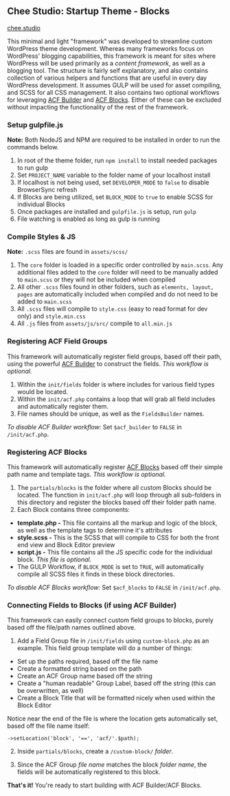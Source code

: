 ## Chee Studio: Startup Theme - Blocks

[chee.studio](https://cheewebdevelopment.com)

This minimal and light "framework" was developed to streamline custom WordPress theme development. Whereas many frameworks focus on WordPress' blogging capabilities, this framework is meant for sites where WordPress will be used primarily as a *content framework*, as well as a blogging tool. The structure is fairly self explanatory, and also contains collection of various helpers and functions that are useful in every day WordPress development. It assumes GULP will be used for asset compiling, and SCSS for all CSS management. It also contains two optional workflows for leveraging [ACF Builder](https://github.com/StoutLogic/acf-builder) and [ACF Blocks](https://www.advancedcustomfields.com/resources/blocks/). Either of these can be excluded without impacting the functionality of the rest of the framework.

### Setup gulpfile.js

**Note:** Both NodeJS and NPM are required to be installed in order to run the commands below.

1. In root of the theme folder, run `npm install` to install needed packages to run gulp
2. Set `PROJECT_NAME` variable to the folder name of your localhost install
3. If localhost is not being used, set `DEVELOPER_MODE` to `false` to disable BrowserSync refresh
4. If Blocks are being utilized, set `BLOCK_MODE` to `true` to enable SCSS for individual Blocks
5. Once packages are installed and `gulpfile.js` is setup, run `gulp`
6. File watching is enabled as long as gulp is running

### Compile Styles & JS

**Note:** `.scss` files are found in `assets/scss/`

1. The `core` folder is loaded in a specific order controlled by `main.scss`. Any additional files added to the `core` folder will need to be manually added to `main.scss` or they will not be included when compiled
2. All other `.scss` files found in other folders, such as `elements, layout, pages` are automatically included when compiled and do not need to be added to `main.scss`
3. All `.scss` files will compile to `style.css` (easy to read format for dev only) and `style.min.css`
4. All `.js` files from `assets/js/src/` compile to `all.min.js`


### Registering ACF Field Groups

This framework will automatically register field groups, based off their path, using the powerful [ACF Builder](https://github.com/StoutLogic/acf-builder) to construct the fields. *This workflow is optional.*

1) Within the `init/fields` folder is where includes for various field types would be located. 
2) Within the `init/acf.php` contains a loop that will grab all field includes and automatically register them. 
3) File names should be unique, as well as the `FieldsBuilder` names.

*To disable ACF Builder workflow:* Set `$acf_builder` to `FALSE` in `/init/acf.php`.

### Registering ACF Blocks

This framework will automatically register [ACF Blocks](https://www.advancedcustomfields.com/resources/blocks/) based off their simple path name and template tags. *This workflow is optional.*

1. The `partials/blocks` is the folder where all custom Blocks should be located. The function in `init/acf.php` will loop through all sub-folders in this directory and register the blocks based off their folder path name. 
2. Each Block contains three components:
* **template.php -** This file contains all the markup and logic of the block, as well as the template tags to determine it's attributes
* **style.scss -** This is the SCSS that will compile to CSS for both the front end view and Block Editor preview
* **script.js -** This file contains all the JS specific code for the individual block. *This file is optional.*
* The GULP Workflow, if `BLOCK_MODE` is set to `TRUE`, will automatically compile all SCSS files it finds in these block directories.

*To disable ACF Blocks workflow:* Set `$acf_blocks` to `FALSE` in `/init/acf.php`.

### Connecting Fields to Blocks (if using ACF Builder)

This framework can easily connect custom field groups to blocks, purely based off the file/path names outlined above. 

1. Add a Field Group file in `/init/fields` using `custom-block.php` as an example. This field group template will do a number of things:
* Set up the paths required, based off the file name
* Create a formatted string based on the path
* Create an ACF Group name based off the string
* Create a "human readable" Group Label, based off the string (this can be overwritten, as well)
* Create a Block Title that will be formatted nicely when used within the Block Editor

Notice near the end of the file is where the location gets automatically set, based off the file name itself: 

`->setLocation('block', '==', 'acf/'.$path);`

2. Inside `partials/blocks`, create a `/custom-block/` *folder*. 

3. Since the ACF Group *file name* matches the block *folder name*, the fields will be automatically registered to this block.

**That's it!** You're ready to start building with ACF Builder/ACF Blocks.